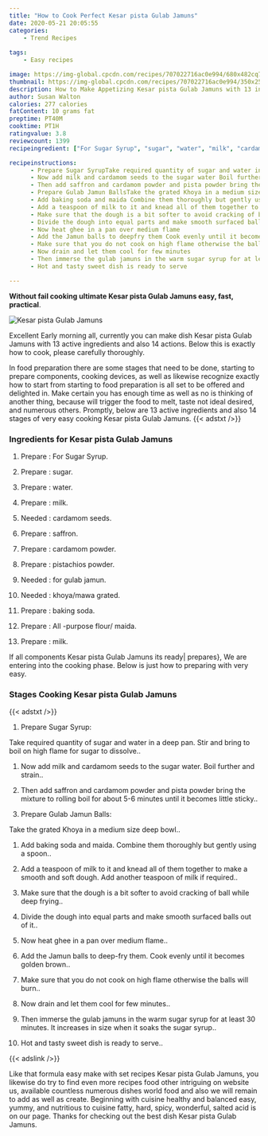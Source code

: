 ```yaml
---
title: "How to Cook Perfect Kesar pista Gulab Jamuns"
date: 2020-05-21 20:05:55
categories:
    - Trend Recipes
    
tags:
    - Easy recipes

image: https://img-global.cpcdn.com/recipes/707022716ac0e994/680x482cq70/kesar-pista-gulab-jamuns-recipe-main-photo.jpg
thumbnail: https://img-global.cpcdn.com/recipes/707022716ac0e994/350x250cq70/kesar-pista-gulab-jamuns-recipe-main-photo.jpg
description: How to Make Appetizing Kesar pista Gulab Jamuns with 13 ingredients and 14 stages of easy cooking.
author: Susan Walton
calories: 277 calories
fatContent: 10 grams fat
preptime: PT40M
cooktime: PT1H
ratingvalue: 3.8
reviewcount: 1399
recipeingredient: ["For Sugar Syrup", "sugar", "water", "milk", "cardamom seeds", "saffron", "cardamom powder", "pistachios powder", "for gulab jamun", "khoyamawa grated", "baking soda", "All purpose flour maida", "milk"]

recipeinstructions: 
      - Prepare Sugar SyrupTake required quantity of sugar and water in a deep pan Stir and bring to boil on high flame for sugar to dissolve 
      - Now add milk and cardamom seeds to the sugar water Boil further and strain 
      - Then add saffron and cardamom powder and pista powder bring the mixture to rolling boil for about 56 minutes until it becomes little sticky 
      - Prepare Gulab Jamun BallsTake the grated Khoya in a medium size deep bowl 
      - Add baking soda and maida Combine them thoroughly but gently using a spoon 
      - Add a teaspoon of milk to it and knead all of them together to make a smooth and soft dough Add another teaspoon of milk if required 
      - Make sure that the dough is a bit softer to avoid cracking of ball while deep frying 
      - Divide the dough into equal parts and make smooth surfaced balls out of it 
      - Now heat ghee in a pan over medium flame 
      - Add the Jamun balls to deepfry them Cook evenly until it becomes golden brown 
      - Make sure that you do not cook on high flame otherwise the balls will burn 
      - Now drain and let them cool for few minutes 
      - Then immerse the gulab jamuns in the warm sugar syrup for at least 30 minutes It increases in size when it soaks the sugar syrup 
      - Hot and tasty sweet dish is ready to serve

---
```




**Without fail cooking ultimate Kesar pista Gulab Jamuns easy, fast, practical**. 


![Kesar pista Gulab Jamuns](https://img-global.cpcdn.com/recipes/707022716ac0e994/680x482cq70/kesar-pista-gulab-jamuns-recipe-main-photo.jpg "Kesar pista Gulab Jamuns")




Excellent Early morning all, currently you can make dish Kesar pista Gulab Jamuns with 13 active ingredients and also 14 actions. Below this is exactly how to cook, please carefully thoroughly.

In food preparation there are some stages that need to be done, starting to prepare components, cooking devices, as well as likewise recognize exactly how to start from starting to food preparation is all set to be offered and delighted in. Make certain you has enough time as well as no is thinking of another thing, because will trigger the food to melt, taste not ideal desired, and numerous others. Promptly, below are 13 active ingredients and also 14 stages of very easy cooking Kesar pista Gulab Jamuns.
{{< adstxt />}}

### Ingredients for Kesar pista Gulab Jamuns


1. Prepare  : For Sugar Syrup.

1. Prepare  : sugar.

1. Prepare  : water.

1. Prepare  : milk.

1. Needed  : cardamom seeds.

1. Prepare  : saffron.

1. Prepare  : cardamom powder.

1. Prepare  : pistachios powder.

1. Needed  : for gulab jamun.

1. Needed  : khoya/mawa grated.

1. Prepare  : baking soda.

1. Prepare  : All -purpose flour/ maida.

1. Prepare  : milk.



If all components Kesar pista Gulab Jamuns its ready| prepares}, We are entering into the cooking phase. Below is just how to preparing with very easy.

### Stages Cooking Kesar pista Gulab Jamuns

{{< adstxt />}}


1. Prepare Sugar Syrup:

Take required quantity of sugar and water in a deep pan. Stir and bring to boil on high flame for sugar to dissolve..



1. Now add milk and cardamom seeds to the sugar water. Boil further and strain..



1. Then add saffron and cardamom powder and pista powder bring the mixture to rolling boil for about 5-6 minutes until it becomes little sticky..



1. Prepare Gulab Jamun Balls:

Take the grated Khoya in a medium size deep bowl..



1. Add baking soda and maida. Combine them thoroughly but gently using a spoon..



1. Add a teaspoon of milk to it and knead all of them together to make a smooth and soft dough. Add another teaspoon of milk if required..



1. Make sure that the dough is a bit softer to avoid cracking of ball while deep frying..



1. Divide the dough into equal parts and make smooth surfaced balls out of it..



1. Now heat ghee in a pan over medium flame..



1. Add the Jamun balls to deep-fry them. Cook evenly until it becomes golden brown..



1. Make sure that you do not cook on high flame otherwise the balls will burn..



1. Now drain and let them cool for few minutes..



1. Then immerse the gulab jamuns in the warm sugar syrup for at least 30 minutes. It increases in size when it soaks the sugar syrup..



1. Hot and tasty sweet dish is ready to serve..





{{< adslink />}}

Like that formula easy make with set recipes Kesar pista Gulab Jamuns, you likewise do try to find even more recipes food other intriguing on website us, available countless numerous dishes world food and also we will remain to add as well as create. Beginning with cuisine healthy and balanced easy, yummy, and nutritious to cuisine fatty, hard, spicy, wonderful, salted acid is on our page. Thanks for checking out the best dish Kesar pista Gulab Jamuns.
